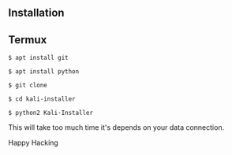 ## Installation 
 
## Termux
   ```
   $ apt install git 
   ```
   ```
   $ apt install python 
   ```
   ```
   $ git clone 
   ```
   ```
   $ cd kali-installer
   ```
   ```
   $ python2 Kali-Installer
```

This will take too much time it's depends on your data connection. 


Happy Hacking

